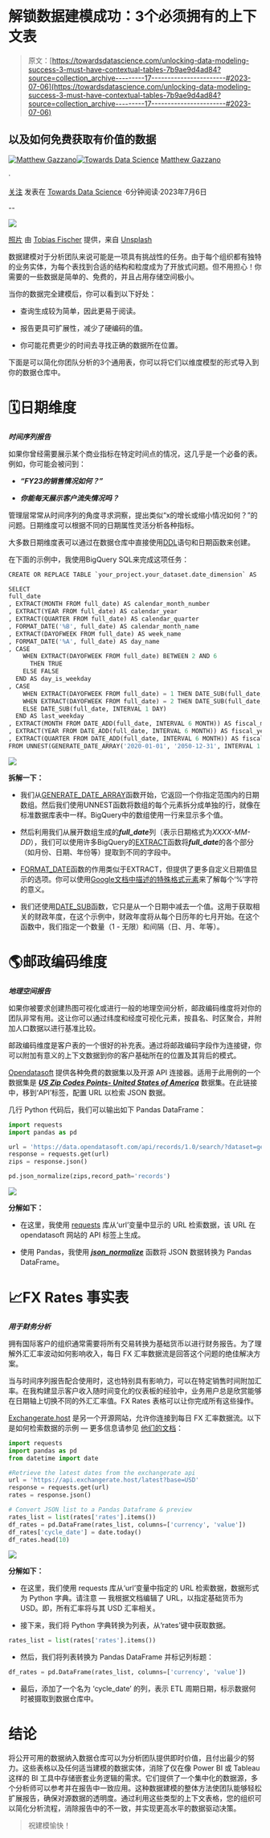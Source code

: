 # 解锁数据建模成功：3个必须拥有的上下文表

> 原文：[https://towardsdatascience.com/unlocking-data-modeling-success-3-must-have-contextual-tables-7b9ae9d4ad84?source=collection_archive---------17-----------------------#2023-07-06](https://towardsdatascience.com/unlocking-data-modeling-success-3-must-have-contextual-tables-7b9ae9d4ad84?source=collection_archive---------17-----------------------#2023-07-06)

## 以及如何免费获取有价值的数据

[](https://medium.com/@mattgazzano?source=post_page-----7b9ae9d4ad84--------------------------------)[![Matthew Gazzano](../Images/23f154b154d05847c2c13ea17ceb7a57.png)](https://medium.com/@mattgazzano?source=post_page-----7b9ae9d4ad84--------------------------------)[](https://towardsdatascience.com/?source=post_page-----7b9ae9d4ad84--------------------------------)[![Towards Data Science](../Images/a6ff2676ffcc0c7aad8aaf1d79379785.png)](https://towardsdatascience.com/?source=post_page-----7b9ae9d4ad84--------------------------------) [Matthew Gazzano](https://medium.com/@mattgazzano?source=post_page-----7b9ae9d4ad84--------------------------------)

·

[关注](https://medium.com/m/signin?actionUrl=https%3A%2F%2Fmedium.com%2F_%2Fsubscribe%2Fuser%2F626000912ce9&operation=register&redirect=https%3A%2F%2Ftowardsdatascience.com%2Funlocking-data-modeling-success-3-must-have-contextual-tables-7b9ae9d4ad84&user=Matthew+Gazzano&userId=626000912ce9&source=post_page-626000912ce9----7b9ae9d4ad84---------------------post_header-----------) 发表在 [Towards Data Science](https://towardsdatascience.com/?source=post_page-----7b9ae9d4ad84--------------------------------) ·6分钟阅读·2023年7月6日[](https://medium.com/m/signin?actionUrl=https%3A%2F%2Fmedium.com%2F_%2Fvote%2Ftowards-data-science%2F7b9ae9d4ad84&operation=register&redirect=https%3A%2F%2Ftowardsdatascience.com%2Funlocking-data-modeling-success-3-must-have-contextual-tables-7b9ae9d4ad84&user=Matthew+Gazzano&userId=626000912ce9&source=-----7b9ae9d4ad84---------------------clap_footer-----------)

--

[](https://medium.com/m/signin?actionUrl=https%3A%2F%2Fmedium.com%2F_%2Fbookmark%2Fp%2F7b9ae9d4ad84&operation=register&redirect=https%3A%2F%2Ftowardsdatascience.com%2Funlocking-data-modeling-success-3-must-have-contextual-tables-7b9ae9d4ad84&source=-----7b9ae9d4ad84---------------------bookmark_footer-----------)![](../Images/7728d2da0190159ba9678148bdb1db24.png)

[照片](https://unsplash.com/photos/PkbZahEG2Ng) 由 [Tobias Fischer](https://unsplash.com/@tofi) 提供，来自 [Unsplash](https://unsplash.com/)

数据建模对于分析团队来说可能是一项具有挑战性的任务。由于每个组织都有独特的业务实体，为每个表找到合适的结构和粒度成为了开放式问题。但不用担心！你需要的一些数据是简单的、免费的，并且占用存储空间极小。

当你的数据完全建模后，你可以看到以下好处：

+   查询生成较为简单，因此更易于阅读。

+   报告更具可扩展性，减少了硬编码的值。

+   你可能花费更少的时间去寻找正确的数据所在位置。

下面是可以简化你团队分析的3个通用表，你可以将它们以维度模型的形式导入到你的数据仓库中。

# 🗓️日期维度

***时间序列报告***

如果你曾经需要展示某个商业指标在特定时间点的情况，这几乎是一个必备的表。例如，你可能会被问到：

+   ***“FY23的销售情况如何？”***

+   ***你能每天展示客户流失情况吗？***

管理层常常从时间序列的角度寻求洞察，提出类似“x的增长或缩小情况如何？”的问题。日期维度可以根据不同的日期属性灵活分析各种指标。

大多数日期维度表可以通过在数据仓库中直接使用[DDL](https://www.javatpoint.com/ddl-commands-in-sql)语句和日期函数来创建。

在下面的示例中，我使用BigQuery SQL来完成这项任务：

```py
CREATE OR REPLACE TABLE `your_project.your_dataset.date_dimension` AS

SELECT
full_date
, EXTRACT(MONTH FROM full_date) AS calendar_month_number
, EXTRACT(YEAR FROM full_date) AS calendar_year
, EXTRACT(QUARTER FROM full_date) AS calendar_quarter
, FORMAT_DATE('%B', full_date) AS calendar_month_name
, EXTRACT(DAYOFWEEK FROM full_date) AS week_name
, FORMAT_DATE('%A', full_date) AS day_name
, CASE
    WHEN EXTRACT(DAYOFWEEK FROM full_date) BETWEEN 2 AND 6
      THEN TRUE
    ELSE FALSE
  END AS day_is_weekday
, CASE
    WHEN EXTRACT(DAYOFWEEK FROM full_date) = 1 THEN DATE_SUB(full_date, INTERVAL 2 DAY) -- Sunday
    WHEN EXTRACT(DAYOFWEEK FROM full_date) = 2 THEN DATE_SUB(full_date, INTERVAL 3 DAY) -- Monday
    ELSE DATE_SUB(full_date, INTERVAL 1 DAY)
  END AS last_weekday
, EXTRACT(MONTH FROM DATE_ADD(full_date, INTERVAL 6 MONTH)) AS fiscal_month
, EXTRACT(YEAR FROM DATE_ADD(full_date, INTERVAL 6 MONTH)) AS fiscal_year
, EXTRACT(QUARTER FROM DATE_ADD(full_date, INTERVAL 6 MONTH)) AS fiscal_quarter
FROM UNNEST(GENERATE_DATE_ARRAY('2020-01-01', '2050-12-31', INTERVAL 1 DAY)) AS full_date
```

![](../Images/9e5ca6ae342b0c68353e44384494737b.png)

**拆解一下：**

+   我们从[GENERATE_DATE_ARRAY](https://cloud.google.com/bigquery/docs/reference/standard-sql/array_functions#generate_date_array)函数开始，它返回一个你指定范围内的日期数组。然后我们使用UNNEST函数将数组的每个元素拆分成单独的行，就像在标准数据库表中一样。BigQuery中的数组使用一行来显示多个值。

+   然后利用我们从展开数组生成的***full_date***列（表示日期格式为*XXXX-MM-DD*），我们可以使用许多BigQuery的[EXTRACT](https://cloud.google.com/bigquery/docs/reference/standard-sql/date_functions#extract)函数将***full_date***的各个部分（如月份、日期、年份等）提取到不同的字段中。

+   [FORMAT_DATE](https://cloud.google.com/bigquery/docs/reference/standard-sql/date_functions#format_date)函数的作用类似于EXTRACT，但提供了更多自定义日期值显示的选项。你可以使用[Google文档中描述的特殊格式元素](https://cloud.google.com/bigquery/docs/reference/standard-sql/format-elements#format_elements_date_time)来了解每个‘%’字符的意义。

+   我们还使用[DATE_SUB](https://cloud.google.com/bigquery/docs/reference/standard-sql/date_functions#date_sub)函数，它只是从一个日期中减去一个值。这用于获取相关的财政年度，在这个示例中，财政年度将从每个日历年的七月开始。在这个函数中，我们指定一个数量（1 - 无限）和间隔（日、月、年等）。

# 🌎邮政编码维度

***地理空间报告***

如果你被要求创建热图可视化或进行一般的地理空间分析，邮政编码维度将对你的团队非常有用。这让你可以通过纬度和经度可视化元素，按县名、时区聚合，并附加人口数据以进行基准比较。

邮政编码维度是客户表的一个很好的补充表。通过将邮政编码字段作为连接键，你可以附加有意义的上下文数据到你的客户基础所在的位置及其背后的模式。

[Opendatasoft](https://data.opendatasoft.com/pages/home/) 提供各种免费的数据集以及开源 API 连接器。适用于此用例的一个数据集是 [***US Zip Codes Points- United States of America***](https://data.opendatasoft.com/explore/dataset/georef-united-states-of-america-zc-point%40public/table/?rows=) 数据集。在此链接中，移到‘API’标签，配置 URL 以检索 JSON 数据。

几行 Python 代码后，我们可以输出如下 Pandas DataFrame：

```py
import requests
import pandas as pd

url = 'https://data.opendatasoft.com/api/records/1.0/search/?dataset=georef-united-states-of-america-zc-point%40public&q=&facet=stusps_code&facet=ste_name&facet=coty_name&facet=cty_code&facet=zip'
response = requests.get(url)
zips = response.json()

pd.json_normalize(zips,record_path='records')
```

![](../Images/d55748137629a3223ccbaf5e1c728762.png)

**分解如下：**

+   在这里，我使用 [requests](https://requests.readthedocs.io/en/latest/) 库从‘url’变量中显示的 URL 检索数据，该 URL 在 opendatasoft 网站的 API 标签上生成。

+   使用 Pandas，我使用 [***json_normalize***](/all-pandas-json-normalize-you-should-know-for-flattening-json-13eae1dfb7dd) 函数将 JSON 数据转换为 Pandas DataFrame。

# 📈FX Rates 事实表

***用于财务分析***

拥有国际客户的组织通常需要将所有交易转换为基础货币以进行财务报告。为了理解外汇汇率波动如何影响收入，每日 FX 汇率数据流是回答这个问题的绝佳解决方案。

当与时间序列报告配合使用时，这也特别具有影响力，可以在特定销售时间附加汇率。在我构建显示客户收入随时间变化的仪表板的经验中，业务用户总是欣赏能够在日期轴上切换不同的外汇汇率值。FX Rates 表格可以让你完成所有这些操作。

[Exchangerate.host](https://exchangerate.host/#/docs) 是另一个开源网站，允许你连接到每日 FX 汇率数据流。以下是如何检索数据的示例 — 更多信息请参见 [他们的文档](https://exchangerate.host/#/docs)：

```py
import requests
import pandas as pd
from datetime import date

#Retrieve the latest dates from the exchangerate api
url = 'https://api.exchangerate.host/latest?base=USD'
response = requests.get(url)
rates = response.json()

# Convert JSON list to a Pandas Dataframe & preview
rates_list = list(rates['rates'].items())
df_rates = pd.DataFrame(rates_list, columns=['currency', 'value'])
df_rates['cycle_date'] = date.today()
df_rates.head(10)
```

![](../Images/ac6bf1ef48a5b206e05fa3c8befbcc7d.png)

**分解如下：**

+   在这里，我们使用 requests 库从‘url’变量中指定的 URL 检索数据，数据形式为 Python 字典。请注意 — 我根据文档编辑了 URL，以指定基础货币为 USD。即，所有汇率将与其 USD 汇率相关。

+   接下来，我们将 Python 字典转换为列表，从‘rates’键中获取数据。

```py
rates_list = list(rates['rates'].items())
```

+   然后，我们将列表转换为 Pandas DataFrame 并标记列标题：

```py
df_rates = pd.DataFrame(rates_list, columns=['currency', 'value'])
```

+   最后，添加了一个名为 ‘cycle_date’ 的列，表示 ETL 周期日期，标示数据何时被摄取到数据仓库中。

# 结论

将公开可用的数据纳入数据仓库可以为分析团队提供即时价值，且付出最少的努力。这些表格以及任何适当建模的数据实体，消除了仅在像 Power BI 或 Tableau 这样的 BI 工具中存储嵌套业务逻辑的需求。它们提供了一个集中化的数据源，多个分析师可以参考并在报告中一致应用。这种数据建模的整体方法使团队能够轻松扩展报告，确保对源数据的透明度。通过利用这些类型的上下文表格，您的组织可以简化分析流程，消除报告中的不一致，并实现更高水平的数据驱动决策。

> 祝建模愉快！
